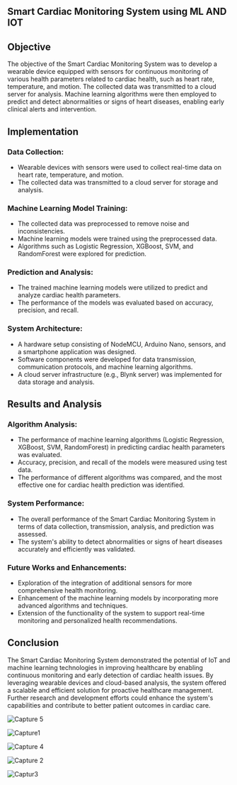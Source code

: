 ## Smart Cardiac Monitoring System using ML AND IOT

## Objective
The objective of the Smart Cardiac Monitoring System was to develop a wearable device equipped with sensors for continuous monitoring of various health parameters related to cardiac health, such as heart rate, temperature, and motion. The collected data was transmitted to a cloud server for analysis. Machine learning algorithms were then employed to predict and detect abnormalities or signs of heart diseases, enabling early clinical alerts and intervention.

## Implementation
### Data Collection:
- Wearable devices with sensors were used to collect real-time data on heart rate, temperature, and motion.
- The collected data was transmitted to a cloud server for storage and analysis.

### Machine Learning Model Training:
- The collected data was preprocessed to remove noise and inconsistencies.
- Machine learning models were trained using the preprocessed data.
- Algorithms such as Logistic Regression, XGBoost, SVM, and RandomForest were explored for prediction.

### Prediction and Analysis:
- The trained machine learning models were utilized to predict and analyze cardiac health parameters.
- The performance of the models was evaluated based on accuracy, precision, and recall.

### System Architecture:
- A hardware setup consisting of NodeMCU, Arduino Nano, sensors, and a smartphone application was designed.
- Software components were developed for data transmission, communication protocols, and machine learning algorithms.
- A cloud server infrastructure (e.g., Blynk server) was implemented for data storage and analysis.

## Results and Analysis
### Algorithm Analysis:
- The performance of machine learning algorithms (Logistic Regression, XGBoost, SVM, RandomForest) in predicting cardiac health parameters was evaluated.
- Accuracy, precision, and recall of the models were measured using test data.
- The performance of different algorithms was compared, and the most effective one for cardiac health prediction was identified.

### System Performance:
- The overall performance of the Smart Cardiac Monitoring System in terms of data collection, transmission, analysis, and prediction was assessed.
- The system's ability to detect abnormalities or signs of heart diseases accurately and efficiently was validated.

### Future Works and Enhancements:
- Exploration of the integration of additional sensors for more comprehensive health monitoring.
- Enhancement of the machine learning models by incorporating more advanced algorithms and techniques.
- Extension of the functionality of the system to support real-time monitoring and personalized health recommendations.

## Conclusion
The Smart Cardiac Monitoring System demonstrated the potential of IoT and machine learning technologies in improving healthcare by enabling continuous monitoring and early detection of cardiac health issues. By leveraging wearable devices and cloud-based analysis, the system offered a scalable and efficient solution for proactive healthcare management. Further research and development efforts could enhance the system's capabilities and contribute to better patient outcomes in cardiac care.

![Capture 5](https://github.com/Rustyryan-11/Projects/assets/44802832/f468dfc0-97a4-48f1-9eef-cbf532be9f45)

![Capture1](https://github.com/Rustyryan-11/Projects/assets/44802832/d45d6562-86ca-46b8-91a9-155eb45f5b3f)

![Capture 4](https://github.com/Rustyryan-11/Projects/assets/44802832/9e548fcc-3b0b-4547-b6c3-3a51b2ffde94)

![Capture 2](https://github.com/Rustyryan-11/Projects/assets/44802832/4a3f3194-7d54-4c77-bc90-0652d06ce327)

![Captur3](https://github.com/Rustyryan-11/Projects/assets/44802832/316a28d3-64e0-4362-a44a-4b1b7cf077c5)
